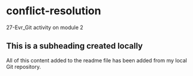 # conflict-resolution
27-Evr_Git activity on module 2
## This is a subheading created locally

All of this content added to the readme file has been added from my local Git repository.